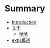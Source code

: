 # Summary

* [Introduction](README.md)
* [关于](guan-yu.md)
  * [哈哈](guan-yu/ha-ha.md)
* [extjs概述](extjsgai-shu.md)


